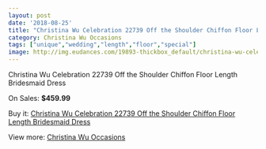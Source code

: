 ```yaml
---
layout: post
date: '2018-08-25'
title: "Christina Wu Celebration 22739 Off the Shoulder Chiffon Floor Length Bridesmaid Dress"
category: Christina Wu Occasions
tags: ["unique","wedding","length","floor","special"]
image: http://img.eudances.com/19893-thickbox_default/christina-wu-celebration-22739-off-the-shoulder-chiffon-floor-length-bridesmaid-dress.jpg
---
```

Christina Wu Celebration 22739 Off the Shoulder Chiffon Floor Length Bridesmaid Dress

On Sales: **$459.99**
<a href="https://www.eudances.com/en/christina-wu-occasions/5941-christina-wu-celebration-22739-off-the-shoulder-chiffon-floor-length-bridesmaid-dress.html"><amp-img layout="responsive" width="600" height="600" src="//img.eudances.com/19893-thickbox_default/christina-wu-celebration-22739-off-the-shoulder-chiffon-floor-length-bridesmaid-dress.jpg" alt="Christina Wu Celebration 22739 Off the Shoulder Chiffon Floor Length Bridesmaid Dress 0" /></a>
<a href="https://www.eudances.com/en/christina-wu-occasions/5941-christina-wu-celebration-22739-off-the-shoulder-chiffon-floor-length-bridesmaid-dress.html"><amp-img layout="responsive" width="600" height="600" src="//img.eudances.com/19895-thickbox_default/christina-wu-celebration-22739-off-the-shoulder-chiffon-floor-length-bridesmaid-dress.jpg" alt="Christina Wu Celebration 22739 Off the Shoulder Chiffon Floor Length Bridesmaid Dress 1" /></a>
<a href="https://www.eudances.com/en/christina-wu-occasions/5941-christina-wu-celebration-22739-off-the-shoulder-chiffon-floor-length-bridesmaid-dress.html"><amp-img layout="responsive" width="600" height="600" src="//img.eudances.com/19894-thickbox_default/christina-wu-celebration-22739-off-the-shoulder-chiffon-floor-length-bridesmaid-dress.jpg" alt="Christina Wu Celebration 22739 Off the Shoulder Chiffon Floor Length Bridesmaid Dress 2" /></a>

Buy it: [Christina Wu Celebration 22739 Off the Shoulder Chiffon Floor Length Bridesmaid Dress](https://www.eudances.com/en/christina-wu-occasions/5941-christina-wu-celebration-22739-off-the-shoulder-chiffon-floor-length-bridesmaid-dress.html "Christina Wu Celebration 22739 Off the Shoulder Chiffon Floor Length Bridesmaid Dress")

View more: [Christina Wu Occasions](https://www.eudances.com/en/59-christina-wu-occasions "Christina Wu Occasions")